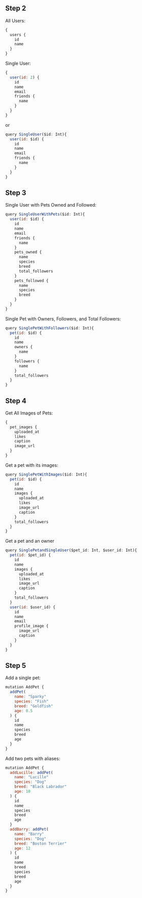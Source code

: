 ## Step 2

All Users:
```js
{
  users {
    id
    name
  }
}
```

Single User:
```js
{
  user(id: 2) {
    id
    name
    email
    friends {
      name
    }
  }
}
```

or

```js
query SingleUser($id: Int){
  user(id: $id) {
    id
    name
    email
    friends {
      name
    }
  }
}
```

## Step 3

Single User with Pets Owned and Followed:

```js
query SingleUserWithPets($id: Int){
  user(id: $id) {
    id
    name
    email
    friends {
      name
    }
    pets_owned {
      name
      species
      breed
      total_followers
    }
    pets_followed {
      name
      species
      breed
    }
  }
}
```

Single Pet with Owners, Followers, and Total Followers:
```js
query SinglePetWithFollowers($id: Int){
  pet(id: $id) {
    id
    name
    owners {
      name
    }
    followers {
      name
    }
    total_followers
  }
}
```

## Step 4

Get All Images of Pets:
```js
{
  pet_images {
    uploaded_at
    likes
    caption
    image_url
  }
}
```

Get a pet with its images:
```js
query SinglePetWithImages($id: Int){
  pet(id: $id) {
    id
    name
    images {
      uploaded_at
      likes
      image_url
      caption
    }
    total_followers
  }
}
```

Get a pet and an owner
```js
query SinglePetandSingleUser($pet_id: Int, $user_id: Int){
  pet(id: $pet_id) {
    id
    name
    images {
      uploaded_at
      likes
      image_url
      caption
    }
    total_followers
  }
  user(id: $user_id) {
    id
    name
    email
    profile_image {
      image_url
      caption
    }
  }
}
```

## Step 5

Add a single pet:
```js
mutation AddPet {
  addPet(
    name: "Sparky"
    species: "Fish"
    breed: "Goldfish"
    age: 0.5
  ) {
    id
    name
    species
    breed
    age
  }
}
```

Add two pets with aliases:
```js
mutation AddPet {
  addLucille: addPet(
    name: "Lucille"
    species: "Dog"
    breed: "Black Labrador"
    age: 10
  ) {
    id
    name
    species
    breed
    age
  }
  addBarry: addPet(
    name: "Barry"
    species: "Dog"
    breed: "Boston Terrier"
    age: 12
  ) {
    id
    name
    breed
    species
    breed
    age
  }
}
```
